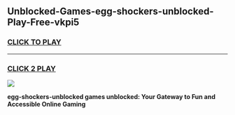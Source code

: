 
## Unblocked-Games-egg-shockers-unblocked-Play-Free-vkpi5
<h3>
<a href="https://premium76.site?title=egg-shockers-unblocked&ref=20M">CLICK TO PLAY</a></h3>
<hr>

<h3>
<a href="https://premium76.site?title=egg-shockers-unblocked&ref=20M">CLICK 2 PLAY</a>
  
</h3>

<a href="https://premium76.site?title=egg-shockers-unblocked&ref=19M"><img src="https://clearcache.store/games.png"></a>


**egg-shockers-unblocked games unblocked: Your Gateway to Fun and Accessible Online Gaming**

